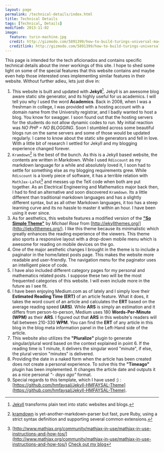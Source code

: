 ```yaml
---
layout: page
permalink: /technical-details/index.html
title: Technical Details
tags: [Technical, Details]
modified: 2013-11-02
image:
  feature: turin-machine.jpg
  credit: http://gizmodo.com/5891399/how-to-build-turings-universal-machine
  creditlink: http://gizmodo.com/5891399/how-to-build-turings-universal-machine
---
```


This page is intended for the tech aficionados and contains specific technical details about the inner workings of this site. I hope to shed some light on some of the special features that this website contains and maybe even help those interested ones implementing similar features in their website. Without further adieu, lets just dive in:

1. This website is built and updated with **Jekyll**[^1]. Jekyll is an awesome blog aware static site generator, and its highly useful for us academics. I will tell you why I used the word **Academics**. Back in 2008, when I was a freshman in college, I was provided with a hosting account with a domain name from the University registrar, and I badly wanted to host a blog. You know for swagger. I soon found out that the hosting servers for the students do not allow dynamic codes to run. My initial reaction was *NO PHP = NO BLOGGING*. Soon I stumbled across some beautiful blogs run on the same servers and some of those would be updated regularly. I came to know about the static site generators and fell in love. With a little bit of research I settled for Jekyll and my blogging experience changed forever.
1. `Kramdown`[^2] is the best of the bunch. As this is a Jekyll based website, the contents are written in Markdown. While I used `Rdiscount` as my markdown language for a while and absolutely loved it, I soon had to settle for something else as my blogging requirements grew. While `Rdiscount` is a lovely piece of software, it has a terrible relation with `MathJax-LaTeX`[^3] and messes up the TeX code when both are put together. As an Electrical Engineering and Mathematics major back then, I had to find an alternative and soon discovered `Kramdown`. Its a little different than traditional markdown languages and has a slightly different syntax, but as all other Markdown languages, it too has a steep learning curve and its no hassle to master it within an hour. I have been using it ever since.
1. As for aesthetics, this website features a modified version of the **["So Simple Theme"](http://jekyllthemes.org/themes/so-simple/)** by *Michael Rose* from [http://jekyllthemes.org/](http://jekyllthemes.org/). I like this theme because its minimalistic which greatly enhances the reading experience of the viewers. This theme also sports a responsive layout with a drop-down mobile menu which is awesome for reading on mobile devices on the go.
1. One of the major aesthetic changes I brought in the theme is to include a paginator in the home/latest posts page. This makes the website more readable and user-friendly. The navigation menu for the paginator uses an intelligent piece of code.
1. I have also included different category pages for my personal and mathematics related posts. I suppose these two will be the most frequented categories of this website. I will even include more in the future as I see fit.
1. I have been enjoying Medium.com as of lately and I simply love their **Estimated Reading Time (ERT)** of an article feature. What it does, it takes the word count of an article and calculates the **ERT** based on the average reading speed **(ARS)**. While **ARS** is simply an estimation and it differs from person-to-person, Medium uses 180 **Words-Per-Minute (WPM)** as their **ARS**. I figured out that **ARS** in this website's readers will fall between 210-330 **WPM**. You can find the **ERT** of any article in this blog in the blog meta information panel in the Left-Hand side of the article.
1. This website also utilizes the **"Pluralize"** plugin to generate singular/plural word based on the context explained in point 6. If the reading time is 1 minute, it delivers the singular word "minute", if else, the plural version "minutes" is delivered.
1. Providing the date in a naked form when the article has been created does not create a personal experience. To solve this the **"Timeago"** plugin has been implemented. It changes the article date and outputs it as a nice personal *"- days ago"* format.
1. Special regards to this template, which I have used :) : [https://github.com/hmfaysal/Jekyll-HMFAYSAL-Theme](https://github.com/hmfaysal/Jekyll-HMFAYSAL-Theme). 



[^1]: [Jekyll](http://jekyllrb.com/) transforms plain text into static websites and blogs.
[^2]: [kramdown](https://github.com/gettalong/kramdown) is yet-another-markdown-parser but fast, pure Ruby, using a strict syntax definition and supporting several common extensions.
[^3]: [http://www.mathjax.org/community/mathjax-in-use/mathjax-in-use-instructions-and-how-tos/](http://www.mathjax.org/community/mathjax-in-use/mathjax-in-use-instructions-and-how-tos/)
<a markdown="0" href="{{ site.url }}" class="btn">Check out my blog</a>
